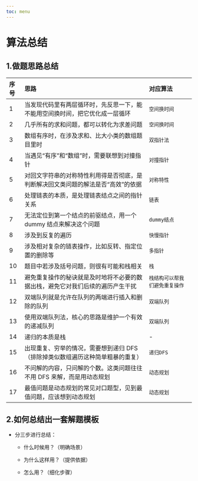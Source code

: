 ```yaml
---
toc: menu
---
```


# 算法总结

## 1.做题思路总结

| 序号 | 思路                                                                             | 对应算法                       |
| :--- | :------------------------------------------------------------------------------- | :----------------------------- |
| 1    | 当发现代码里有两层循环时，先反思一下，能不能用空间换时间，把它优化成一层循环     | `空间换时间`                   |
| 2    | 几乎所有的求和问题，都可以转化为求差问题                                         | `空间换时间`                   |
| 3    | 数组有序时，在涉及求和、比大小类的数组题目里时                                   | `双指针法`                     |
| 4    | 当遇见“有序”和“数组”时，需要联想到对撞指针                                       | `对撞指针`                     |
| 5    | 对回文字符串的对称特性利用得是否彻底，是判断解决回文类问题的解法是否“高效”的依据 | `对称特性`                     |
| 6    | 处理链表的本质，是处理链表结点之间的指针关系                                     | `链表`                         |
| 7    | 无法定位到第一个结点的前驱结点，用一个 dummy 结点来解决这个问题                  | `dummy结点`                    |
| 8    | 涉及到反复的遍历                                                                 | `快慢指针`                     |
| 9    | 涉及相对复杂的链表操作，比如反转、指定位置的删除等                               | `多指针`                       |
| 10   | 题目中若涉及括号问题，则很有可能和栈相关                                         | `栈`                           |
| 11   | 避免重复操作的秘诀就是及时地将不必要的数据出栈，避免它对我们后续的遍历产生干扰   | `栈结构可以帮我们避免重复操作` |
| 12   | 双端队列就是允许在队列的两端进行插入和删除的队列                                 | `双端队列`                     |
| 13   | 使用双端队列法，核心的思路是维护一个有效的递减队列                               | `双端队列`                     |
| 14   | 递归的本质是栈                                                                   | -                              |
| 15   | 出现重复、穷举的情况，需要想到递归 DFS（排除掉类似数组遍历这种简单粗暴的重复）   | `递归DFS`                      |
| 16   | 不问解的内容，只问解的个数。这类问题往往不用 DFS 来解，而是用动态规划            | `动态规划`                     |
| 17   | 最值问题是动态规划的常见对口题型，见到最值问题，应该想到动态规划                 | `动态规划`                     |

## 2.如何总结出一套解题模板

- 分三步进行总结：

  - 什么时候用？（明确场景）

  - 为什么这样用？（提供依据）

  - 怎么用？（细化步骤）
